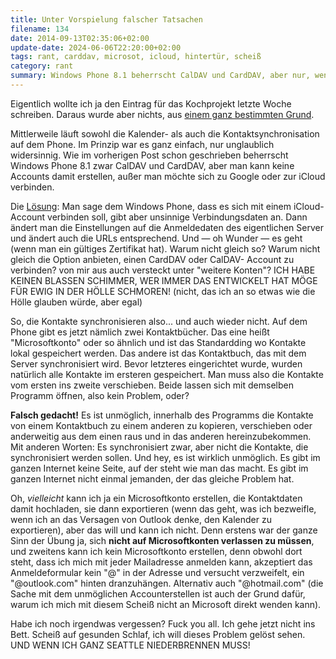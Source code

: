 ```yaml
---
title: Unter Vorspielung falscher Tatsachen
filename: 134
date: 2014-09-13T02:35:06+02:00
update-date: 2024-06-06T22:20:00+02:00
tags: rant, carddav, microsot, icloud, hintertür, scheiß
category: rant
summary: Windows Phone 8.1 beherrscht CalDAV und CardDAV, aber nur, wenn man so tut als ob es ein iCloud-Server sei.
---
```

Eigentlich wollte ich ja den Eintrag für das Kochprojekt letzte Woche schreiben. Daraus wurde aber nichts, aus [einem ganz bestimmten Grund](/blogposts/133).

Mittlerweile läuft sowohl die Kalender- als auch die Kontaktsynchronisation auf dem Phone. Im Prinzip war es ganz einfach, nur unglaublich widersinnig.
Wie im vorherigen Post schon geschrieben beherrscht Windows Phone 8.1 zwar CalDAV und CardDAV, aber man kann keine Accounts damit erstellen, außer man möchte sich zu Google oder zur iCloud verbinden.

Die [Lösung](http://mobspec.com/?page=view&id=19424): Man sage dem Windows Phone, dass es sich mit einem iCloud-Account verbinden soll, gibt aber unsinnige Verbindungsdaten an. Dann ändert man die Einstellungen auf die Anmeldedaten des eigentlichen Server und ändert auch die URLs entsprechend. Und — oh Wunder — es geht (wenn man ein gültiges Zertifikat hat). Warum nicht gleich so? Warum nicht gleich die Option anbieten, einen CardDAV oder CalDAV- Account zu verbinden? von mir aus auch versteckt unter "weitere Konten"? ICH HABE KEINEN BLASSEN SCHIMMER, WER IMMER DAS ENTWICKELT HAT MÖGE FÜR EWIG IN DER HÖLLE SCHMOREN! (nicht, das ich an so etwas wie die Hölle glauben würde, aber egal)

So, die Kontakte synchronisieren also... und auch wieder nicht. Auf dem Phone gibt es jetzt nämlich zwei Kontaktbücher. Das eine heißt "Microsoftkonto" oder so ähnlich und ist das Standardding wo Kontakte lokal gespeichert werden. Das andere ist das Kontaktbuch, das mit dem Server synchronisiert wird. Bevor letzteres eingerichtet wurde, wurden natürlich alle Kontakte im ersteren gespeichert. Man muss also die Kontakte vom ersten ins zweite verschieben. Beide lassen sich mit demselben Programm öffnen, also kein Problem, oder?

**Falsch gedacht!** Es ist unmöglich, innerhalb des Programms die Kontakte von einem Kontaktbuch zu einem anderen zu kopieren, verschieben oder anderweitig aus dem einen raus und in das anderen hereinzubekommen. Mit anderen Worten: Es synchronisiert zwar, aber nicht die Kontakte, die synchronisiert werden sollen. Und hey, es ist wirklich unmöglich. Es gibt im ganzen Internet keine Seite, auf der steht wie man das macht. Es gibt im ganzen Internet nicht einmal jemanden, der das gleiche Problem hat.

Oh, *vielleicht* kann ich ja ein Microsoftkonto erstellen, die Kontaktdaten damit hochladen, sie dann exportieren (wenn das geht, was ich bezweifle, wenn ich an das Versagen von Outlook denke, den Kalender zu exportieren), aber das will und kann ich nicht. Denn erstens war der ganze Sinn der Übung ja, sich **nicht auf Microsoftkonten verlassen zu müssen**, und zweitens kann ich kein Microsoftkonto erstellen, denn obwohl dort steht, dass ich mich mit jeder Mailadresse anmelden kann, akzeptiert das Anmeldeformular kein "@" in der Adresse und versucht verzweifelt, ein "@outlook.com" hinten dranzuhängen. Alternativ auch "@hotmail.com" (die Sache mit dem unmöglichen Accounterstellen ist auch der Grund dafür, warum ich mich mit diesem Scheiß nicht an Microsoft direkt wenden kann).

Habe ich noch irgendwas vergessen? Fuck you all. Ich gehe jetzt nicht ins Bett. Scheiß auf gesunden Schlaf, ich will dieses Problem gelöst sehen. UND WENN ICH GANZ SEATTLE NIEDERBRENNEN MUSS!
